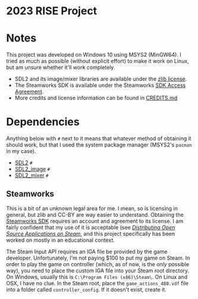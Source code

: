 # 2023 RISE Project

# Notes

This project was developed on Windows 10 using MSYS2 (MinGW64).
I tried as much as possible (without explicit effort) to make it work on Linux, but am unsure whether it'll work completely.

- SDL2 and its image/mixer libraries are available under the [zlib license](https://www.libsdl.org/license.php).
- The Steamworks SDK is available under the Steamworks [SDK Access Agreement](https://partner.steamgames.com/documentation/sdk_access_agreement).
- More credits and license information can be found in [CREDITS.md](./CREDITS.md)

# Dependencies

Anything below with `#` next to it means that whatever method of obtaining it should work, but that I used the system package manager (MSYS2's `pacman` in my case).

- [SDL2](https://www.libsdl.org/index.php) `#`
- [SDL2_image](https://github.com/libsdl-org/SDL_image) `#`
- [SDL2_mixer](https://github.com/libsdl-org/SDL_mixer) `#`

## Steamworks

This is a bit of an unknown legal area for me. I mean, so is licensing in general, but zlib and CC-BY are way easier to understand.
Obtaining the [Steamworks SDK](https://partner.steamgames.com/downloads/steamworks_sdk_157.zip) requires an account and agreement to its license.
I am fairly confident that my use of it is acceptable (see [*Distributing Open Source Applications on Steam*](https://partner.steamgames.com/doc/sdk/uploading/distributing_opensource),
and this project specifically has been worked on mostly in an educational context.

The Steam Input API requires an IGA file be provided by the game developer.
Unfortunately, I'm not paying $100 to put my game on Steam.
In order to play the game on controller (which, as of now, is the *only* possible way),
you need to place the custom IGA file into your Steam root directory.
On Windows, usually this is `C:\Program Files (x86)\Steam\`.
On Linux and OSX, I have no clue.
In the Steam root, place the `game_actions_480.vdf` file into a folder called `controller_config`.
If it doesn't exist, create it.